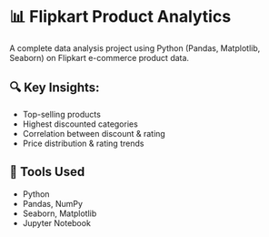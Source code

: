 # 📊 Flipkart Product Analytics

A complete data analysis project using Python (Pandas, Matplotlib, Seaborn) on Flipkart e-commerce product data.

## 🔍 Key Insights:
- Top-selling products
- Highest discounted categories
- Correlation between discount & rating
- Price distribution & rating trends

## 📁 Tools Used
- Python
- Pandas, NumPy
- Seaborn, Matplotlib
- Jupyter Notebook



